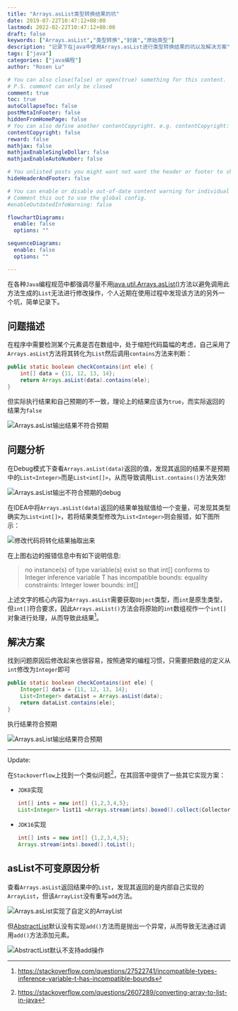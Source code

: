 ```yaml
---
title: "Arrays.asList类型转换结果的坑"
date: 2019-07-22T10:47:12+08:00
lastmod: 2022-02-22T10:47:12+08:00
draft: false
keywords: ["Arrays.asList","类型转换","封装","原始类型"]
description: "记录下在java中使用Arrays.asList进行类型转换结果的坑以及解决方案"
tags: ["java"]
categories: ["java编程"]
author: "Rosen Lu"

# You can also close(false) or open(true) something for this content.
# P.S. comment can only be closed
comment: true
toc: true
autoCollapseToc: false
postMetaInFooter: false
hiddenFromHomePage: false
# You can also define another contentCopyright. e.g. contentCopyright: "This is another copyright."
contentCopyright: false
reward: false
mathjax: false
mathjaxEnableSingleDollar: false
mathjaxEnableAutoNumber: false

# You unlisted posts you might want not want the header or footer to show
hideHeaderAndFooter: false

# You can enable or disable out-of-date content warning for individual post.
# Comment this out to use the global config.
#enableOutdatedInfoWarning: false

flowchartDiagrams:
  enable: false
  options: ""

sequenceDiagrams: 
  enable: false
  options: ""

---
```


在各种`Java`编程规范中都强调尽量不用[java.util.Arrays.asList()](https://docs.oracle.com/javase/8/docs/api/java/util/Arrays.html#asList-T...-)方法以避免调用此方法生成的`List`无法进行修改操作，个人近期在使用过程中发现该方法的另外一个坑，简单记录下。

<!--more-->

## 问题描述

在程序中需要检测某个元素是否在数组中，处于缩短代码篇幅的考虑，自己采用了`Arrays.asList`方法将其转化为`List`然后调用`contains`方法来判断：

```java
public static boolean checkContains(int ele) {
    int[] data = {11, 12, 13, 14};
    return Arrays.asList(data).contains(ele);
}
```

但实际执行结果和自己预期的不一致，理论上的结果应该为`true`，而实际返回的结果为`false`

![Arrays.asList输出结果不符合预期](/blog_img/java-core/arrays-as-list-convert-result-in-java/arrays-as-list-contains-result-not-as-expected.png "Arrays.asList输出结果不符合预期")  

## 问题分析

在Debug模式下查看`Arrays.asList(data)`返回的值，发现其返回的结果不是预期中的`List<Integer>`而是`List<int[]>`，从而导致调用`List.contains()`方法失效!

![Arrays.asList输出不符合预期的debug](/blog_img/java-core/arrays-as-list-convert-result-in-java/arrays-as-list-contains-variable-debug.png "Arrays.asList输出不符合预期的debug")  

在IDEA中将`Arrays.asList(data)`返回的结果单独赋值给一个变量，可发现其类型确实为`List<int[]>`，若将结果类型修改为`List<Integer>`则会报错，如下图所示：

![修改代码将转化结果抽取出来](/blog_img/java-core/arrays-as-list-convert-result-in-java/arrays-as-list-result-to-variable-compare.png "修改代码将转化结果抽取出来")  

在上图右边的报错信息中有如下说明信息:

> no instance(s) of type variable(s) exist so that int[] conforms to Integer inference variable T has incompatible bounds: equality constraints: Integer lower bounds: int[]

上述文字的核心内容为`Arrays.asList`需要获取`Object`类型，而`int`是原生类型，但`int[]`符合要求，因此`Arrays.asList()`方法会将原始的`int`数组视作一个`int[]`对象进行处理，从而导致此结果[^1]。

## 解决方案

找到问题原因后修改起来也很容易，按照通常的编程习惯，只需要把数组的定义从`int`修改为`Integer`即可

```java
public static boolean checkContains(int ele) {
    Integer[] data = {11, 12, 13, 14};
    List<Integer> dataList = Arrays.asList(data);
    return dataList.contains(ele);
}
```

执行结果符合预期

![Arrays.asList输出结果符合预期](/blog_img/java-core/arrays-as-list-convert-result-in-java/arrays-as-list-contains-result-as-expected.png "Arrays.asList输出结果符合预期")  

---

Update:

在`Stackoverflow`上找到一个类似问题[^2]，在其回答中提供了一些其它实现方案：

* `JDK8`实现

  ```java
  int[] ints = new int[] {1,2,3,4,5};
  List<Integer> list11 =Arrays.stream(ints).boxed().collect(Collectors.toList()); 
  ```

* `JDK16`实现

  ```java
  int[] ints = new int[] {1,2,3,4,5};
  Arrays.stream(ints).boxed().toList();
  ```

## asList不可变原因分析

查看`Arrays.asList`返回结果中的`List`，发现其返回的是内部自己实现的`ArrayList`，但该`ArrayList`没有重写`add`方法。

![Arrays.asList实现了自定义的ArrayList](/blog_img/java-core/arrays-as-list-convert-result-in-java/arrays-as-list-create-custom-arraylist.png "Arrays.asList实现了自定义的ArrayList")  

但[AbstractList](https://docs.oracle.com/javase/8/docs/api/java/util/AbstractList.html)默认没有实现`add()`方法而是抛出一个异常，从而导致无法通过调用`add()`方法添加元素。

![AbstractList默认不支持add操作](/blog_img/java-core/arrays-as-list-convert-result-in-java/abstract-list-add-method-throw-exception.png "AbstractList默认不支持add操作")  

[^1]: https://stackoverflow.com/questions/27522741/incompatible-types-inference-variable-t-has-incompatible-bounds
[^2]:https://stackoverflow.com/questions/2607289/converting-array-to-list-in-java 
